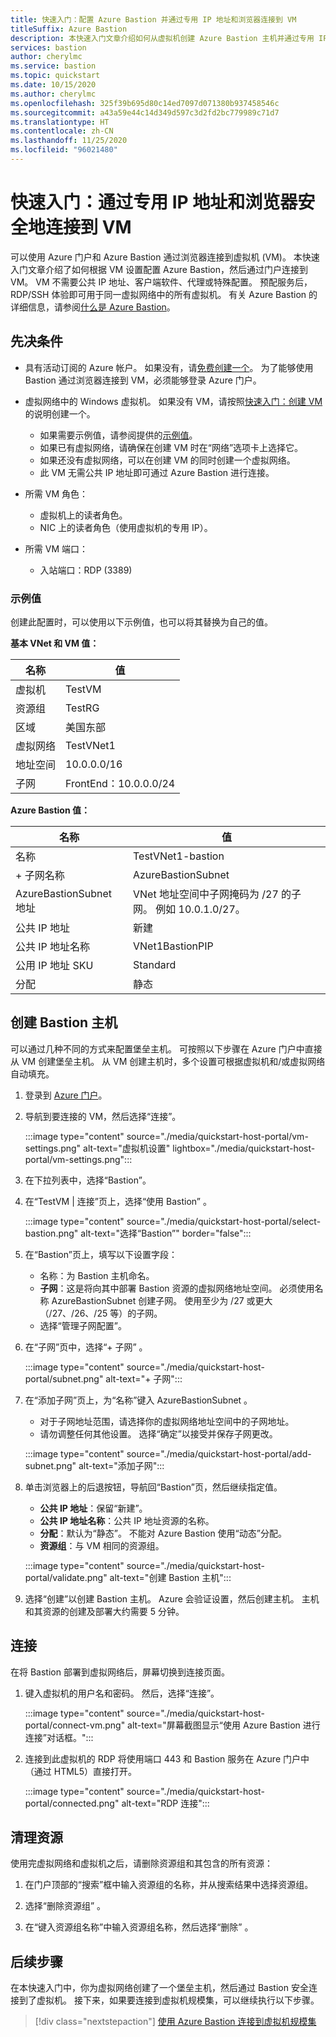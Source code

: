 ```yaml
---
title: 快速入门：配置 Azure Bastion 并通过专用 IP 地址和浏览器连接到 VM
titleSuffix: Azure Bastion
description: 本快速入门文章介绍如何从虚拟机创建 Azure Bastion 主机并通过专用 IP 地址和浏览器安全地连接到 VM。
services: bastion
author: cherylmc
ms.service: bastion
ms.topic: quickstart
ms.date: 10/15/2020
ms.author: cherylmc
ms.openlocfilehash: 325f39b695d80c14ed7097d071380b937458546c
ms.sourcegitcommit: a43a59e44c14d349d597c3d2fd2bc779989c71d7
ms.translationtype: HT
ms.contentlocale: zh-CN
ms.lasthandoff: 11/25/2020
ms.locfileid: "96021480"
---
```

# <a name="quickstart-connect-to-a-vm-securely-through-a-browser-via-private-ip-address"></a>快速入门：通过专用 IP 地址和浏览器安全地连接到 VM

可以使用 Azure 门户和 Azure Bastion 通过浏览器连接到虚拟机 (VM)。 本快速入门文章介绍了如何根据 VM 设置配置 Azure Bastion，然后通过门户连接到 VM。 VM 不需要公共 IP 地址、客户端软件、代理或特殊配置。 预配服务后，RDP/SSH 体验即可用于同一虚拟网络中的所有虚拟机。 有关 Azure Bastion 的详细信息，请参阅[什么是 Azure Bastion](bastion-overview.md)。

## <a name="prerequisites"></a><a name="prereq"></a>先决条件

* 具有活动订阅的 Azure 帐户。 如果没有，请[免费创建一个](https://azure.microsoft.com/free/?ref=microsoft.com&utm_source=microsoft.com&utm_medium=docs&utm_campaign=visualstudio)。 为了能够使用 Bastion 通过浏览器连接到 VM，必须能够登录 Azure 门户。

* 虚拟网络中的 Windows 虚拟机。 如果没有 VM，请按照[快速入门：创建 VM](../virtual-machines/windows/quick-create-portal.md) 的说明创建一个。

  * 如果需要示例值，请参阅提供的[示例值](#values)。
  * 如果已有虚拟网络，请确保在创建 VM 时在“网络”选项卡上选择它。
  * 如果还没有虚拟网络，可以在创建 VM 的同时创建一个虚拟网络。
  * 此 VM 无需公共 IP 地址即可通过 Azure Bastion 进行连接。

* 所需 VM 角色：
  * 虚拟机上的读者角色。
  * NIC 上的读者角色（使用虚拟机的专用 IP）。
  
* 所需 VM 端口：
  * 入站端口：RDP (3389)

### <a name="example-values"></a><a name="values"></a>示例值

创建此配置时，可以使用以下示例值，也可以将其替换为自己的值。

**基本 VNet 和 VM 值：**

|**名称** | **值** |
| --- | --- |
| 虚拟机| TestVM |
| 资源组 | TestRG |
| 区域 | 美国东部 |
| 虚拟网络 | TestVNet1 |
| 地址空间 | 10.0.0.0/16 |
| 子网 | FrontEnd：10.0.0.0/24 |

**Azure Bastion 值：**

|**名称** | **值** |
| --- | --- |
| 名称 | TestVNet1-bastion |
| + 子网名称 | AzureBastionSubnet |
| AzureBastionSubnet 地址 | VNet 地址空间中子网掩码为 /27 的子网。 例如 10.0.1.0/27。  |
| 公共 IP 地址 |  新建 |
| 公共 IP 地址名称 | VNet1BastionPIP  |
| 公用 IP 地址 SKU |  Standard  |
| 分配  | 静态 |

## <a name="create-a-bastion-host"></a><a name="createvmset"></a>创建 Bastion 主机

可以通过几种不同的方式来配置堡垒主机。 可按照以下步骤在 Azure 门户中直接从 VM 创建堡垒主机。 从 VM 创建主机时，多个设置可根据虚拟机和/或虚拟网络自动填充。

1. 登录到 [Azure 门户](https://portal.azure.com)。
1. 导航到要连接的 VM，然后选择“连接”。

   :::image type="content" source="./media/quickstart-host-portal/vm-settings.png" alt-text="虚拟机设置" lightbox="./media/quickstart-host-portal/vm-settings.png":::
1. 在下拉列表中，选择“Bastion”。
1. 在“TestVM | 连接”页上，选择“使用 Bastion” 。

   :::image type="content" source="./media/quickstart-host-portal/select-bastion.png" alt-text="选择“Bastion”" border="false":::

1. 在“Bastion”页上，填写以下设置字段：

   * 名称：为 Bastion 主机命名。
   * **子网**：这是将向其中部署 Bastion 资源的虚拟网络地址空间。 必须使用名称 AzureBastionSubnet 创建子网。 使用至少为 /27 或更大（/27、/26、/25 等）的子网。
   * 选择“管理子网配置”。
1. 在“子网”页中，选择“+ 子网” 。

   :::image type="content" source="./media/quickstart-host-portal/subnet.png" alt-text="+ 子网":::
    
1. 在“添加子网”页上，为“名称”键入 AzureBastionSubnet  。
   * 对于子网地址范围，请选择你的虚拟网络地址空间中的子网地址。
   * 请勿调整任何其他设置。 选择“确定”以接受并保存子网更改。

   :::image type="content" source="./media/quickstart-host-portal/add-subnet.png" alt-text="添加子网":::
1. 单击浏览器上的后退按钮，导航回“Bastion”页，然后继续指定值。
   * **公共 IP 地址**：保留“新建”。
   * **公共 IP 地址名称**：公共 IP 地址资源的名称。
   * **分配**：默认为“静态”。 不能对 Azure Bastion 使用“动态”分配。
   * **资源组**：与 VM 相同的资源组。

   :::image type="content" source="./media/quickstart-host-portal/validate.png" alt-text="创建 Bastion 主机":::
1. 选择“创建”以创建 Bastion 主机。 Azure 会验证设置，然后创建主机。 主机和其资源的创建及部署大约需要 5 分钟。

## <a name="connect"></a><a name="connect"></a>连接

在将 Bastion 部署到虚拟网络后，屏幕切换到连接页面。

1. 键入虚拟机的用户名和密码。 然后，选择“连接”。

   :::image type="content" source="./media/quickstart-host-portal/connect-vm.png" alt-text="屏幕截图显示“使用 Azure Bastion 进行连接”对话框。":::
1. 连接到此虚拟机的 RDP 将使用端口 443 和 Bastion 服务在 Azure 门户中（通过 HTML5）直接打开。

   :::image type="content" source="./media/quickstart-host-portal/connected.png" alt-text="RDP 连接":::

## <a name="clean-up-resources"></a>清理资源

使用完虚拟网络和虚拟机之后，请删除资源组和其包含的所有资源：

1. 在门户顶部的“搜索”框中输入资源组的名称，并从搜索结果中选择资源组。

1. 选择“删除资源组”  。

1. 在“键入资源组名称”中输入资源组名称，然后选择“删除” 。

## <a name="next-steps"></a>后续步骤

在本快速入门中，你为虚拟网络创建了一个堡垒主机，然后通过 Bastion 安全连接到了虚拟机。 接下来，如果要连接到虚拟机规模集，可以继续执行以下步骤。

> [!div class="nextstepaction"]
> [使用 Azure Bastion 连接到虚拟机规模集](bastion-connect-vm-scale-set.md)
